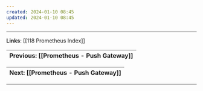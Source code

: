 ```yaml
---
created: 2024-01-10 08:45
updated: 2024-01-10 08:45
---
```

---
**Links**: [[118 Prometheus Index]]

| Previous: [[Prometheus - Push Gateway]] |
|-|

| Next: [[Prometheus - Push Gateway]] |
|-|

---
